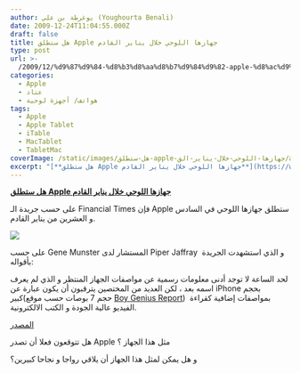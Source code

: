 ```yaml
---
author: يوغرطة بن علي (Youghourta Benali)
date: 2009-12-24T11:04:55.000Z
draft: false
title: هل ستطلق Apple جهازها اللوحي خلال يناير القادم
type: post
url: >-
  /2009/12/%d9%87%d9%84-%d8%b3%d8%aa%d8%b7%d9%84%d9%82-apple-%d8%ac%d9%87%d8%a7%d8%b2%d9%87%d8%a7-%d8%a7%d9%84%d9%84%d9%88%d8%ad%d9%8a-%d8%ae%d9%84%d8%a7%d9%84-%d9%8a%d9%86%d8%a7%d9%8a%d8%b1-%d8%a7%d9%84%d9%82/
categories:
  - Apple
  - عتاد
  - هواتف/ أجهزة لوحية
tags:
  - Apple
  - Apple Tablet
  - iTable
  - MacTablet
  - TabletMac
coverImage: /static/images/هل-ستطلق-apple-جهازها-اللوحي-خلال-يناير-الق/apple_tablet.jpg
excerpt: "[**هل ستطلق Apple جهازها اللوحي خلال يناير القادم**](https://www.it-scoop.com/2009/12/%d9%87%d9%84-%d8%b3%d8%aa%d8%b7%d9%84%d9%82-apple-%d8%ac%d9%87%d8%a7%d8%b2%d9%87%d8%a7-%d8%a7%d9%84%d9%84%d9%88%d8%ad%d9%8a-%d8%ae%d9%84%d8%a7%d9%84-%d9%8a%d9%86%d8%a7%d9%8a%d8%b1-%d8%a7%d9%84%d9%82/)\n\nعلى حسب جريدة الـ Financial Times فإن Apple ستطلق جهازها اللوحي في السادس و العشرين من يناير القادم.\n\n\n\nعلى حسب Gene Munster المستشار لدى Piper Jaffray\_ و الذي استشهدت الجريدة بأقواله:\n\nلحد الساعة لا توجد"
---
```

[**هل ستطلق Apple جهازها اللوحي خلال يناير القادم**](https://www.it-scoop.com/2009/12/%d9%87%d9%84-%d8%b3%d8%aa%d8%b7%d9%84%d9%82-apple-%d8%ac%d9%87%d8%a7%d8%b2%d9%87%d8%a7-%d8%a7%d9%84%d9%84%d9%88%d8%ad%d9%8a-%d8%ae%d9%84%d8%a7%d9%84-%d9%8a%d9%86%d8%a7%d9%8a%d8%b1-%d8%a7%d9%84%d9%82/)

على حسب جريدة الـ Financial Times فإن Apple ستطلق جهازها اللوحي في السادس و العشرين من يناير القادم.

![](/static/images/هل-ستطلق-apple-جهازها-اللوحي-خلال-يناير-الق/apple_tablet.jpg)

على حسب Gene Munster المستشار لدى Piper Jaffray  و الذي استشهدت الجريدة بأقواله:

لحد الساعة لا توجد أدنى معلومات رسمية عن مواصفات الجهاز المنتظر و الذي لم يعرف اسمه بعد ، لكن العديد من المختصين يترقبون أن يكون عبارة عن iPhone بحجم كبير(حجم 7 بوصات حسب موقع [Boy Genius Report](http://www.boygeniusreport.com/2009/12/23/apple-tablet-definitely-coming-in-7-size/))  بمواصفات إضافية كقراءة الفيديو عالية الجودة و الكتب الالكترونية.

[المصدر](http://blogs.ft.com/techblog/2009/12/exclusive-apple-to-host-event-in-january/)

هل تتوقعون فعلا أن تصدر Apple مثل هذا الجهاز ؟

و هل يمكن لمثل هذا الجهاز أن يلاقي رواجا و نجاحا كبيرين؟
